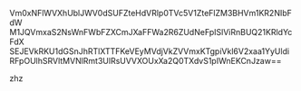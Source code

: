 Vm0xNFlWVXhUblJWV0dSUFZteHdVRlp0TVc5V1ZteFlZM3BHVm1KR2NIbFdW
M1JQVmxaS2NsWnFWbFZXCmJXaFFWa2R6ZUdNeFpISlViRnBUQ21KRldYcFdX
SEJEVkRKU1dGSnJhRTlXTTFKeVEyMVdjVkZVVmxKTgpiVkl6V2xaa1YyUldi
RFpOUlhSRVltMVNlRmt3UlRsUVVXOUxXa2Q0TXdvS1pIWnEKCnJzaw==

zhz